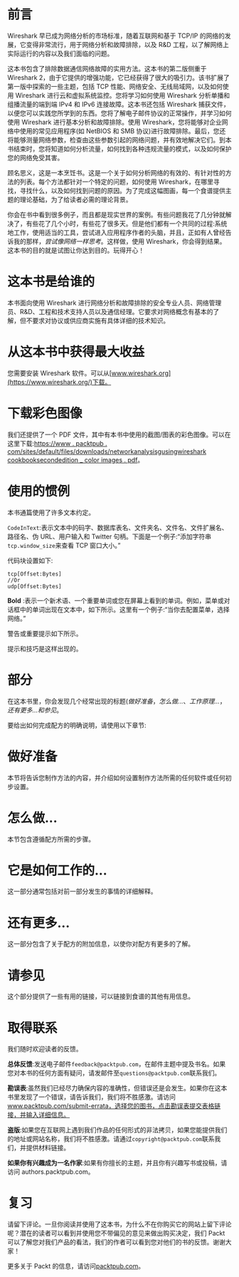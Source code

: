 # 前言

Wireshark 早已成为网络分析的市场标准，随着互联网和基于 TCP/IP 的网络的发展，它变得非常流行，用于网络分析和故障排除，以及 R&D 工程，以了解网络上实际运行的内容以及我们面临的问题。

这本书包含了排除数据通信网络故障的实用方法。这本书的第二版侧重于 Wireshark 2，由于它提供的增强功能，它已经获得了很大的吸引力。该书扩展了第一版中探索的一些主题，包括 TCP 性能、网络安全、无线局域网，以及如何使用 Wireshark 进行云和虚拟系统监控。您将学习如何使用 Wireshark 分析单播和组播流量的端到端 IPv4 和 IPv6 连接故障。这本书还包括 Wireshark 捕获文件，以便您可以实践您所学到的东西。您将了解电子邮件协议的正常操作，并学习如何使用 Wireshark 进行基本分析和故障排除。使用 Wireshark，您将能够对企业网络中使用的常见应用程序(如 NetBIOS 和 SMB 协议)进行故障排除。最后，您还将能够测量网络参数，检查由这些参数引起的网络问题，并有效地解决它们。到本书结束时，您将知道如何分析流量，如何找到各种违规流量的模式，以及如何保护您的网络免受其害。

顾名思义，这是一本烹饪书。这是一个关于如何分析网络的有效的、有针对性的方法的列表。每个方法都针对一个特定的问题，如何使用 Wireshark，在哪里寻找，寻找什么，以及如何找到问题的原因。为了完成这幅图画，每一个食谱提供主题的理论基础，为了给读者必需的理论背景。

你会在书中看到很多例子，而且都是现实世界的案例。有些问题我花了几分钟就解决了，有些花了几个小时，有些花了很多天。但是他们都有一个共同的过程:系统地工作，使用适当的工具，尝试进入应用程序作者的头脑，并且，正如有人曾经告诉我的那样，*尝试像网络一样思考*。这样做，使用 Wireshark，你会得到结果。这本书的目的就是试图让你达到目的。玩得开心！

# 这本书是给谁的

本书面向使用 Wireshark 进行网络分析和故障排除的安全专业人员、网络管理员、R&D、工程和技术支持人员以及通信经理。它要求对网络概念有基本的了解，但不要求对协议或供应商实施有具体详细的技术知识。

# 从这本书中获得最大收益

您需要安装 Wireshark 软件。可以从[www.wireshark.org](https://www.wireshark.org/)下载。

# 下载彩色图像

我们还提供了一个 PDF 文件，其中有本书中使用的截图/图表的彩色图像。可以在这里下载:[https://www . packtpub . com/sites/default/files/downloads/networkanalysisgusingwireshark cookbooksecondedition _ color images . pdf](https://www.packtpub.com/sites/default/files/downloads/NetworkAnalysisUsingWireshark2CookbookSecondEdition_ColorImages.pdf)。

# 使用的惯例

本书通篇使用了许多文本约定。

`CodeInText`:表示文本中的码字、数据库表名、文件夹名、文件名、文件扩展名、路径名、伪 URL、用户输入和 Twitter 句柄。下面是一个例子:“添加字符串`tcp.window_size`来查看 TCP 窗口大小。”

代码块设置如下:

```
tcp[Offset:Bytes] 
//Or
udp[Offset:Bytes]
```

**Bold** :表示一个新术语、一个重要单词或您在屏幕上看到的单词。例如，菜单或对话框中的单词出现在文本中，如下所示。这里有一个例子:“当你去配置菜单，选择网络。”

警告或重要提示如下所示。

提示和技巧是这样出现的。

# 部分

在这本书里，你会发现几个经常出现的标题(*做好准备*，*怎么做...*、*工作原理...*，*还有更多...*和*参见*。

要给出如何完成配方的明确说明，请使用以下章节:

# 做好准备

本节将告诉您制作方法的内容，并介绍如何设置制作方法所需的任何软件或任何初步设置。

# 怎么做...

本节包含遵循配方所需的步骤。

# 它是如何工作的...

这一部分通常包括对前一部分发生的事情的详细解释。

# 还有更多...

这一部分包含了关于配方的附加信息，以使你对配方有更多的了解。

# 请参见

这个部分提供了一些有用的链接，可以链接到食谱的其他有用信息。

# 取得联系

我们随时欢迎读者的反馈。

**总体反馈**:发送电子邮件`feedback@packtpub.com`，在邮件主题中提及书名。如果您对本书的任何方面有疑问，请发邮件至`questions@packtpub.com`联系我们。

**勘误表**:虽然我们已经尽力确保内容的准确性，但错误还是会发生。如果你在这本书里发现了一个错误，请告诉我们，我们将不胜感激。请访问 www.packtpub.com/submit-errata，选择您的图书，点击勘误表提交表格链接，并输入详细信息。

**盗版**:如果您在互联网上遇到我们作品的任何形式的非法拷贝，如果您能提供我们的地址或网站名称，我们将不胜感激。请通过`copyright@packtpub.com`联系我们，并提供材料链接。

**如果你有兴趣成为一名作家**:如果有你擅长的主题，并且你有兴趣写书或投稿，请访问 authors.packtpub.com。

# 复习

请留下评论。一旦你阅读并使用了这本书，为什么不在你购买它的网站上留下评论呢？潜在的读者可以看到并使用您不带偏见的意见来做出购买决定，我们 Packt 可以了解您对我们产品的看法，我们的作者可以看到您对他们的书的反馈。谢谢大家！

更多关于 Packt 的信息，请访问[packtpub.com](https://www.packtpub.com/)。